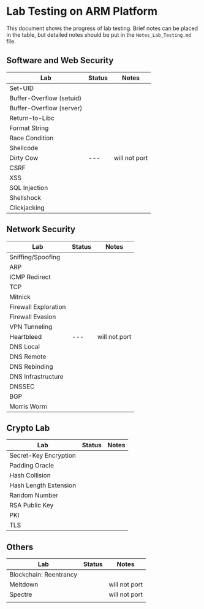 # Lab Testing on ARM Platform

This document shows the progress of lab testing. 
Brief notes can be placed in the table, but detailed
notes should be put in the `Notes_Lab_Testing.md` file. 

## Software and Web Security 

| Lab | Status | Notes |
| --- | --- | --- |
| Set-UID                   |                  |    |
| Buffer-Overflow (setuid)  |                  |    |
| Buffer-Overflow (server)  |                  |    |
| Return-to-Libc   |                  |             |
| Format String   |                  |             |
| Race Condition  |                  |             |
| Shellcode       |                  |                  |
| Dirty Cow       |  ---             | will not port    |
| CSRF | | |
| XSS | | |
| SQL Injection | | |
| Shellshock | | |
| Clickjacking | | |

## Network Security 

| Lab | Status | Notes |
| --- | --- | --- |
| Sniffing/Spoofing | | |
| ARP | | |
| ICMP Redirect | | |
| TCP | | |
| Mitnick | | |
| Firewall Exploration | | |
| Firewall Evasion | | |
| VPN Tunneling | | |
| Heartbleed | --- | will not port |
| DNS Local | | |
| DNS Remote | | |
| DNS Rebinding | | |
| DNS Infrastructure | | |
| DNSSEC | | |
| BGP | | |
| Morris Worm | | |

## Crypto Lab 

| Lab | Status | Notes |
| --- | --- | --- |
| Secret-Key Encryption | | |
| Padding Oracle | | |
| Hash Collision | | |
| Hash Length Extension | | |
| Random Number | | |
| RSA Public Key | | |
| PKI | | |
| TLS | | |


## Others

| Lab | Status | Notes |
| --- | --- | --- |
| Blockchain: Reentrancy | | | 
| Meltdown | | will not port | 
| Spectre  | | will not port | 
| | | | 
